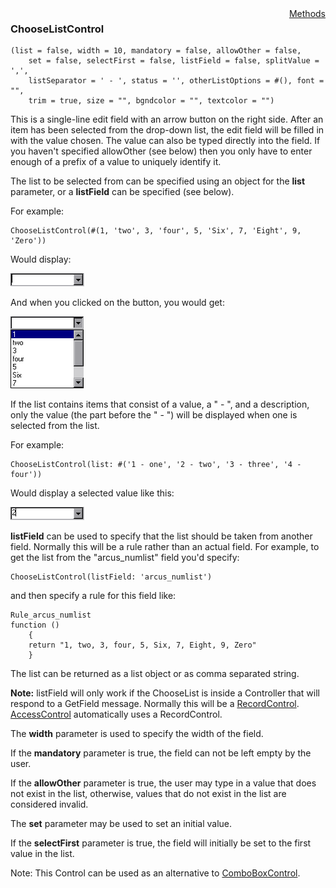 <div style="float:right"><span class="toplinks"><a href="/suneidoc/User Interfaces/Reference/Control/Methods">Methods</a></span></div>

### ChooseListControl

``` suneido
(list = false, width = 10, mandatory = false, allowOther = false, 
    set = false, selectFirst = false, listField = false, splitValue = ',',
    listSeparator = ' - ', status = '', otherListOptions = #(), font = "",
    trim = true, size = "", bgndcolor = "", textcolor = "")
```

This is a single-line edit field with an arrow button on the right side.  After an item has been selected from the drop-down list, the edit field will be filled in with the value chosen. The value can also be typed directly into the field.  If you haven't specified allowOther (see below) then you only have to enter enough of a prefix of a value to uniquely identify it.

The list to be selected from can be specified using an object for the **list** parameter, or a **listField** can be specified (see below).

For example:

``` suneido
ChooseListControl(#(1, 'two', 3, 'four', 5, 'Six', 7, 'Eight', 9, 'Zero'))
```

Would display:

![](<../../res/ChooseListControl1.gif>)

And when you clicked on the button, you would get:

![](<../../res/ChooseListControl2.gif>)

If the list contains items that consist of a value, a " - ", and a description, only the value (the part before the " - ") will be displayed when one is selected from the list.

For example:

``` suneido
ChooseListControl(list: #('1 - one', '2 - two', '3 - three', '4 - four'))
```

Would display a selected value like this:

![](<../../res/ChooseListControl3.gif>)

**listField** can be used to specify that the list should be taken from another field. Normally this will be a rule rather than an actual field. For example, to get the list  from the "arcus_numlist" field you'd specify:

``` suneido
ChooseListControl(listField: 'arcus_numlist')
```

and then specify a rule for this field like:

``` suneido
Rule_arcus_numlist
function ()
    {
    return "1, two, 3, four, 5, Six, 7, Eight, 9, Zero"
    }
```

The list can be returned as a list object or as comma separated string.

**Note:** listField will only work if the ChooseList is inside a Controller that will respond to a GetField message. Normally this will be a [RecordControl](<RecordControl/RecordControl.md>). [AccessControl](<AccessControl/AccessControl.md>) automatically uses a RecordControl.

The **width** parameter is used to specify the width of the field.

If the **mandatory** parameter is true, the field can not be left empty by the user.

If the **allowOther** parameter is true, the user may type in a value that does not exist in the list, otherwise, values that do not exist in the list are considered invalid.

The **set** parameter may be used to set an initial value.

If the **selectFirst** parameter is true, the field will initially be set to the first value in the list.

Note: This Control can be used as an alternative to [ComboBoxControl](<ComboBoxControl.md>).